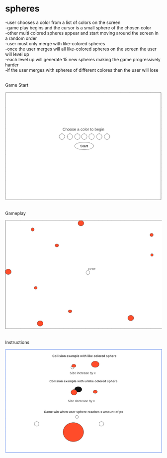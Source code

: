 # spheres

-user chooses a color from a list of colors on the screen 
<br>
-game play begins and the cursor is a small sphere of the chosen color
<br>
-other multi colored spheres appear and start moving around the screen in a random order
<br>
-user must only merge with like-colored spheres
<br>
-once the user merges will all like-colored spheres on the screen the user will level up
<br>
-each level up will generate 15 new spheres making the game progressively harder
<br>
-if the user merges with spheres of different colores then the user will lose
<br>

<br>
Game Start

![alt text](./images/GameStart.png)

<br>
Gameplay

![alt text](./images/Gameplay.png)

<br>
Instructions

![alt text](./images/Instructions.png)
